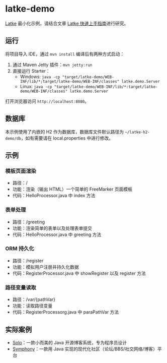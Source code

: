 # latke-demo

[Latke](https://github.com/b3log/latke) 最小化示例，请结合文章 [Latke 快速上手指南](https://hacpai.com/article/1466870492857)进行研究。

## 运行

将项目导入 IDE，通过 `mvn install` 编译后有两种方式启动：

1. 通过 Maven Jetty 插件：`mvn jetty:run`
2. 直接运行 Starter：
   * Windows: `java -cp "target/latke-demo/WEB-INF/lib/*;target/latke-demo/WEB-INF/classes" latke.demo.Server`
   * Linux: `java -cp "target/latke-demo/WEB-INF/lib/*:target/latke-demo/WEB-INF/classes" latke.demo.Server`

打开浏览器访问 `http://localhost:8080`。

## 数据库

本示例使用了内嵌的 H2 作为数据库，数据库文件默认路径为 `~/latke-h2-demo/db`，如有需要请在 local.properties 中进行修改。

## 示例

### 模板页面渲染

* 路径：/
* 功能：渲染（输出 HTML）一个简单的 FreeMarker 页面模板
* 代码：HelloProcessor.java 中 index 方法

### 表单处理

* 路径：/greeting
* 功能：渲染简单的表单以及处理表单提交
* 代码：HelloProcessor.java 中 greeting 方法

### ORM 持久化

* 路径：/register
* 功能：模拟用户注册并持久化数据
* 代码：RegisterProcessor.java 中 showRegister 以及 register 方法

### 路径变量读取

* 路径：/var/{pathVar}
* 功能：读取路径变量
* 代码：RegisterProcessorg.java 中 paraPathVar 方法

## 实际案例

* [Solo](https://github.com/b3log/solo)：一款小而美的 Java 开源博客系统，专为程序员设计
* [Symphony](https://github.com/b3log/symphony)：一款用 Java 实现的现代化社区（论坛/BBS/社交网络/博客）平台
